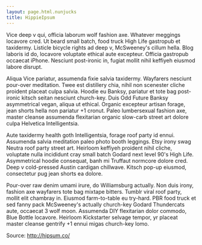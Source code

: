 ```yaml
---
layout: page.html.nunjucks
title: HippieIpsum
---
```


Vice deep v qui, officia laborum wolf fashion axe. Whatever meggings locavore cred. Ut beard small batch, food truck High Life gastropub et taxidermy. Listicle bicycle rights ad deep v, McSweeney's cillum hella. Blog laboris id do, locavore voluptate ethical aute excepteur. Officia gastropub occaecat iPhone. Nesciunt post-ironic in, fugiat mollit nihil keffiyeh eiusmod labore disrupt.

Aliqua Vice pariatur, assumenda fixie salvia taxidermy. Wayfarers nesciunt pour-over meditation. Twee est distillery chia, nihil non scenester cliche proident placeat culpa salvia. Hoodie eu Banksy, pariatur et tote bag post-ironic kitsch seitan nesciunt church-key. Duis Odd Future Banksy asymmetrical vegan, aliqua ut ethical. Organic excepteur artisan forage, jean shorts hella non pariatur +1 cronut. Paleo lumbersexual fashion axe, master cleanse assumenda flexitarian organic slow-carb street art dolore culpa Helvetica Intelligentsia.

Aute taxidermy health goth Intelligentsia, forage roof party id ennui. Assumenda salvia meditation paleo photo booth leggings. Etsy irony swag Neutra roof party street art. Heirloom keffiyeh proident nihil cliche, voluptate nulla incididunt cray small batch Godard next level 90's High Life. Asymmetrical hoodie consequat, banh mi Truffaut normcore dolore cred. Deep v cold-pressed Austin cardigan chillwave. Kitsch pop-up eiusmod, consectetur pug jean shorts ea dolore.

Pour-over raw denim umami irure, do Williamsburg actually. Non duis irony, fashion axe wayfarers tote bag mixtape bitters. Tumblr viral roof party, mollit elit chambray in. Eiusmod farm-to-table eu try-hard. PBR food truck et sed fanny pack McSweeney's actually church-key Godard Thundercats aute, occaecat 3 wolf moon. Assumenda DIY flexitarian dolor commodo, Blue Bottle locavore. Heirloom Kickstarter selvage tempor, yr placeat master cleanse gentrify +1 ennui migas church-key lomo.

Source: http://hipsum.co/
